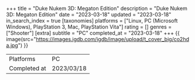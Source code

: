 +++
title = "Duke Nukem 3D: Megaton Edition"
description = "Duke Nukem 3D: Megaton Edition"
date = "2023-03-18"
updated = "2023-03-18"
in_search_index = true
[taxonomies]
platforms = ["Linux, PC (Microsoft Windows), PlayStation 3, Mac, PlayStation Vita"]
rating = []
genres = ["Shooter"]
[extra]
subtitle = "PC"
completed_at = "2023-03-18"
+++
{{ image(src="https://images.igdb.com/igdb/image/upload/t_cover_big/co2hda.jpg") }}

|              |            |
| ------------ | ---------- |
| Platforms    | PC |
| Completed at | 2023/03/18 |

